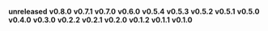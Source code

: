 **unreleased**
**v0.8.0**
**v0.7.1**
**v0.7.0**
**v0.6.0**
**v0.5.4**
**v0.5.3**
**v0.5.2**
**v0.5.1**
**v0.5.0**
**v0.4.0**
**v0.3.0**
**v0.2.2**
**v0.2.1**
**v0.2.0**
**v0.1.2**
**v0.1.1**
**v0.1.0**